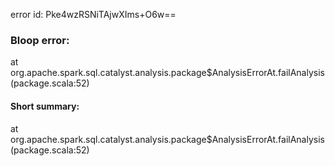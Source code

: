 error id: Pke4wzRSNiTAjwXIms+O6w==
### Bloop error:

at org.apache.spark.sql.catalyst.analysis.package$AnalysisErrorAt.failAnalysis(package.scala:52)
#### Short summary: 

at org.apache.spark.sql.catalyst.analysis.package$AnalysisErrorAt.failAnalysis(package.scala:52)